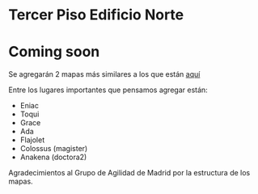 <script src="https://d3js.org/d3.v3.min.js"></script>

# Tercer Piso Edificio Norte

<div id="mapa_old_dcc">

<style>

.piso {
     stroke: #cccccc;
     stroke-width: 1;
     fill: #cfebf7;
}

.objeto_sala text {
    text-anchor: middle;
	alignment-baseline: middle;
	font-weight: normal;
	font-family: Helvetica;
}

.objeto_sala:hover text {
    font-weight: bold;
}

.objeto_sala_black text {
    color: white;
}

.sala_de_estudio {
    stroke: #dddddd;
    stroke-width: 1;
    fill: #6fbced;
}

.objeto_sala:hover .sala_de_estudio {
    stroke: #dddddd;
    stroke-width: 0.5;
    fill: #66b1e2;
}

.convivencia {
	stroke: #dddddd;
    stroke-width: 1;
	fill: #8cc2e3;
}

.objeto_sala:hover .convivencia {
    stroke: #dddddd;
    stroke-width: 0.5;
    fill: #77adce;
}

.oficina {
    stroke: #dddddd;
    stroke-width: 1;
    fill: #2b73a0;
}

.objeto_sala:hover .oficina {
    stroke: #dddddd;
    stroke-width: 0.5;
    fill: #185982;
}

.otros {
    stroke: #dddddd;
    stroke-width: 1;
    fill: #50a1d3;
}

.objeto_sala:hover .otros {
    stroke: #dddddd;
    stroke-width: 0.5;
    fill: #408dbc;
}

</style>

<script>

var width = document.getElementById("mapa_old_dcc").offsetWidth
var height = width*430/706


var svg = d3.select("#mapa_old_dcc")
			.append("svg")
			.attr("width", width)
			.attr("height", height);

var group = svg.append('g')
				.attr("transform", "translate("+ width*1/20 + "," + height/43*5 + ") rotate(" + 0 + ")");

var line = d3.svg.line()
					.x(function(d) {return d.x})
					.y(function(d) {return d.y});

					
//Fondo del mapa
var datos_fondo = [
			{x: 0, y: 0},
			{x: width/10*9, y: 0},
			{x: width/10*9, y: height/43*33},
			{x: 0, y: height/43*33},
			{x: 0, y: 0}
			]
					
group.append("g").selectAll("path")
					.data([datos_fondo])
					.enter()
					.append("path")
					.attr("d", line)
					.attr("class", "piso");

					
//Laboratorio Lorenzo
var datos_lorenzo = [
			{x: 0, y: 0},
			{x: width/5, y: 0},
			{x: width/5, y: height*8/43},
			{x: 0, y: height*8/43},
			{x: 0, y: 0}
			];
					
var lorenzo = group.append("g")
				.attr("transform", "translate(" + 0 + "," + (height/430*165 - height*12/86)  + ")")
				.attr("class", "objeto_sala");
		
lorenzo.selectAll("path")
			.data([datos_lorenzo])
			.enter()
			.append("path")
			.attr("d", line)
			.attr("class", "sala_de_estudio");

if (width >= 650){
	lorenzo.append("text")
		.attr("transform", "translate(" + width/10 + "," + height*4/43  + ")")
		.text("Laboratorio Lorenzo");
}
		
//Sala Misteriosa de al lado de laboratorio lorenzo
var datos_lab_dichato = [
			{x: 0, y: 0},
			{x: width/5, y: 0},
			{x: width/5, y: height*4/43},
			{x: 0, y: height*4/43},
			{x: 0, y: 0}
			];
					
var lab_dichato = group.append("g")
								.attr("transform", "translate(" + 0 + "," + (height/430*245 - height*12/86)  + ")")
								.attr("class", "objeto_sala");
								
lab_dichato.selectAll("path")
						.data([datos_lab_dichato])
						.enter()
						.append("path")
						.attr("d", line)
						.attr("class", "otros");

if (width >= 650){
	lab_dichato.append("text")
			.attr("transform", "translate(" + width/10 + "," + height*5/86  + ")")
		.text("Laboratorio Dichato");
}
		
//Sala Fundadores
var datos_sala_fundadores = [
			{x: 0, y: 0},
			{x: width*125/1000, y: 0},
			{x: width*125/1000, y: height*6/43},
			{x: -width/80, y: height*6/43},
			{x: 0, y: 0}
			];
					
var sala_fundadores = group.append("g")
						.attr("transform", "translate(" + width*275/1000 + "," + (height/430*165 - height*12/86)  + ")")
						.attr("class", "objeto_sala");
		
sala_fundadores.selectAll("path")
			.data([datos_sala_fundadores])
			.enter()
			.append("path")
			.attr("d", line)
			.attr("class", "otros");

if (width >= 650){
	sala_fundadores.append("text")
			.attr("transform", "translate(" + width*135/2000 + "," + height*2/43  + ")")
			.text("Sala");
				
	sala_fundadores.append("text")
			.attr("transform", "translate(" + width*135/2000 + "," + height*4/43  + ")")
			.text("Fundadores");
}

//Sala misteriosa al lado de la fundadores
var datos_sala_al_lado_fundadores = [
			{x: -width/80, y: height*6/43},
			{x: width*125/1000, y: height*6/43},
			{x: width*125/1000, y: height*12/43},
			{x: width/80, y: height*12/43},
			{x: -width/80, y: height*6/43}
			];

var sala_al_lado_fundadores = group.append("g")
						.attr("transform", "translate(" + width*275/1000 + "," + (height/430*165 - height*12/86)  + ")")
						.attr("class", "objeto_sala");
		
sala_al_lado_fundadores.selectAll("path")
			.data([datos_sala_al_lado_fundadores])
			.enter()
			.append("path")
			.attr("d", line)
			.attr("class", "otros");

if (width >= 650){
	sala_al_lado_fundadores.append("text")
			.attr("transform", "translate(" + width*135/2000 + "," + height*8/43  + ")")
			.text("Sala de");	

sala_al_lado_fundadores.append("text")
		.attr("transform", "translate(" + width*135/2000 + "," + height*10/43  + ")")
		.text("Reuniones 2");			
}		
		
//Banho 1		
var datos_banho_1_fondo = [
			{x: 0, y: 0},
			{x: width/20, y: 0},
			{x: width/20, y: height*12/43},
			{x: 0, y: height*12/43},
			{x: 0, y: 0}
			];

var datos_banho_1 = [
			{x: width/160, y: 0},
			{x: width/20 - width/160, y: 0},
			{x: width/20 - width/160, y: height*11/43},
			{x: width/160, y: height*11/43},
			{x: width/160, y: 0}
			];
			
var banho_1_fondo = group.append("g")
		.attr("transform", "translate(" + width*8/20 + "," + (height/430*165 - height*12/86)  + ")")
		.attr("class", "objeto_sala");
		
		
banho_1_fondo.selectAll("path")
		.data([datos_banho_1_fondo])
		.enter()
		.append("path")
		.attr("d", line)
		.attr("class", "otros");

var banho_1 = group.append("g")
		.attr("transform", "translate(" + width*8/20 + "," + (height/430*165 - height*12/86)  + ")")
		.attr("class", "objeto_sala");
		
		
banho_1.selectAll("path")
		.data([datos_banho_1])
		.enter()
		.append("path")
		.attr("d", line)
		.attr("class", "otros");

if (width >= 650){		
	banho_1.append("text")
			.attr("transform", "translate(" + width/40 + "," + height*6/43  + ") rotate(90)")
			.text("Baño M");
}
		
//Entrada
var datos_entrada = [
			{x: 0, y: 0},
			{x: width*3/20, y: 0},
			{x: width*3/20, y: height*12/43},
			{x: 0, y: height*12/43},
			{x: 0, y: 0}
			];
					
var entrada = group.append("g")
		.attr("transform", "translate(" + width*9/20 + "," + (height/430*165 - height*12/86)  + ")")
		.attr("class", "objeto_sala");
		
entrada.selectAll("path")
			.data([datos_entrada])
			.enter()
			.append("path")
			.attr("d", line)
			.attr("class", "otros");

if (width >= 650){
	entrada.append("text")
			.attr("transform", "translate(" + width*3/40 + "," + height*6/43  + ")")
			.text("Entrada");
}
		
//Resto de la estructura del medio
var datos_resto = [
			{x: 0, y: 0},
			{x: width/10, y: 0},
			{x: width*3/40, y: +height*12/43},
			{x: 0, y: +height*12/43},
			{x: 0, y: 0}
			];
					
group.append("g")
		.attr("transform", "translate(" + width*6/10 + "," + (height/430*165 - height*12/86)  + ")")
		.selectAll("path")
			.data([datos_resto])
			.enter()
			.append("path")
			.attr("d", line)
			.attr("class", "otros");

			
//Cocina
var datos_cocina = [
			{x: 0, y: 0},
			{x: width*1/20, y: 0},
			{x: width*1/20, y: height*6/43},
			{x: 0, y: height*6/43},
			{x: 0, y: 0}
			];
					
var cocina = group.append("g")
		.attr("transform", "translate(" + width*625/1000 + "," + (height/430*165 - height*12/86)  + ")")
		.attr("class", "objeto_sala");

cocina.selectAll("path")
			.data([datos_cocina])
			.enter()
			.append("path")
			.attr("d", line)
			.attr("class", "otros");

if (width >= 650){			
	cocina.append("text")
			.attr("transform", "translate(" + width/40 + "," + height*3/43  + ") rotate(90)")
			.text("Cocina");
}

//Banho_2		

var datos_banho_2 = [
			{x: width/160, y: 0},
			{x: width*1/20, y: 0},
			{x: width*1/20, y: height*22/172},
			{x: width/160, y: height*22/172},
			{x: width/160, y: 0}
			];
					
var cocina = group.append("g")
		.attr("transform", "translate(" + width*600/1000 + "," + (height/430*225 - height*12/86)  + ")")
		.attr("class", "objeto_sala");

cocina.selectAll("path")
			.data([datos_banho_2])
			.enter()
			.append("path")
			.attr("d", line)
			.attr("class", "otros");

if (width >= 650){			
	cocina.append("text")
			.attr("transform", "translate(" + width/40 + "," + height*3/43  + ") rotate(90)")
			.text("Baño F");
}

//Auditorio Ramon Picarte
var datos_picarte = [
			{x: width/40, y: 0},
			{x: width*15/100, y: 0},
			{x: width*15/100, y: height*12/43},
			{x: 0, y: height*12/43},
			{x: width/40, y: 0}
			];
					
var picarte = group.append("g")
		.attr("transform", "translate(" + width*15/20 + "," + (height/430*225 - height*12/43)  + ")")
		.attr("class", "objeto_sala");

picarte.selectAll("path")
			.data([datos_picarte])
			.enter()
			.append("path")
			.attr("d", line)
			.attr("class", "otros");

if (width >= 650){
	picarte.append("text")
			.attr("transform", "translate(" + width*17/200 + "," + height*5/43  + ")")
			.text("Auditorio");
				
	picarte.append("text")
			.attr("transform", "translate(" + width*17/200 + "," + height*7/43  + ")")
			.text("Ramón Picarte");
}

//La Salita
var datos_salita = [
			{x: 0, y: 0},
			{x: width/100*15, y: 0},
			{x: width/100*15, y: height/430*75},
			{x: 0, y: height/430*75},
			{x: 0, y: 0}
			];
					
var salita = group.append("g")
		.attr("transform", "translate(" + 0 + "," + 0  + ")")
		.attr("class", "objeto_sala");
		
salita.selectAll("path")
			.data([datos_salita])
			.enter()
			.append("path")
			.attr("d", line)
			.attr("class", "convivencia");

if (width >= 650){
	salita.append("text")
			.attr("transform", "translate(" + width*15/200 + "," + height*75/860  + ")")
			.text("La Salita");
}

//La Ofisalita		
var datos_ofisalita = [
			{x: 0, y: 0},
			{x: width/100*5, y: 0},
			{x: width/100*5, y: height/430*75},
			{x: 0, y: height/430*75},
			{x: 0, y: 0}
			];
					
var ofisalita = group.append("g")
					.attr("transform", "translate(" + width*15/100 + "," + 0  + ")")
					.attr("class", "objeto_sala");		
		
ofisalita.selectAll("path")
			.data([datos_ofisalita])
			.enter()
			.append("path")
			.attr("d", line)
			.attr("class", "convivencia");

if (width >= 650){
	ofisalita.append("text")
			.attr("transform", "translate(" + width*5/200 + "," + height*75/860  + ") rotate(90)")
			.text("Ofisalita");
}			

//El resto de las salas
for(i = 4; i < 18; i++){
	var datos_misteriosos = [
			{x: 0, y: 0},
			{x: width/100*5, y: 0},
			{x: width/100*5, y: height/430*75},
			{x: 0, y: height/430*75},
			{x: 0, y: 0}
			];
					
	group.append("g")
			.attr("transform", "translate(" + width*5/100*i + "," + 0  + ")")
			.attr("class", "objeto_sala")
			.selectAll("path")
				.data([datos_ofisalita])
				.enter()
				.append("path")
				.attr("d", line)
				.attr("class", "oficina");
}


for(i = 2; i < 18; i++){
	var datos_misteriosos = [
			{x: 0, y: 0},
			{x: width/100*5, y: 0},
			{x: width/100*5, y: height/430*75},
			{x: 0, y: height/430*75},
			{x: 0, y: 0}
			];
					
	group.append("g")
			.attr("transform", "translate(" + width*5/100*i + "," + (height/430*255) + ")")
			.attr("class", "objeto_sala")
			.selectAll("path")
				.data([datos_ofisalita])
				.enter()
				.append("path")
				.attr("d", line)
				.attr("class", "oficina");
}


</script>

</div>

# Coming soon

Se agregarán 2 mapas más similares a los que están [aquí](https://salas-uchile.herokuapp.com/)

Entre los lugares importantes que pensamos agregar están:

* Eniac
* Toqui
* Grace
* Ada
* Flajolet 
* Colossus (magister)
* Anakena (doctora2) 

Agradecimientos al Grupo de Agilidad de Madrid por la estructura de los mapas.
